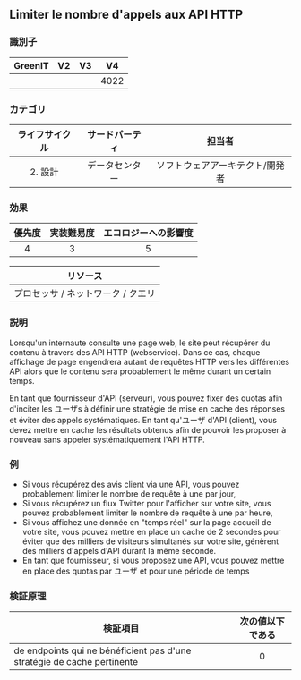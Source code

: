 ## Limiter le nombre d'appels aux API HTTP

### 識別子

| GreenIT |  V2  |  V3  |  V4  |
| :-----: | :--: | :--: | :--: |
|         |      |      | 4022 |

### カテゴリ

| ライフサイクル |  サードパーティ  |  担当者  |
|:---------:|:----:|:----:|
| 2. 設計 | データセンター | ソフトウェアアーキテクト/開発者 |

### 効果

| 優先度 |      実装難易度       |  エコロジーへの影響度    |
|:-------------------:|:-------------------------:|:---------------------:|
| 4 | 3 | 5 |

|リソース     |
|:----------------------------: |
| プロセッサ  / ネットワーク / クエリ |

### 説明

Lorsqu'un internaute consulte une page web, le site peut récupérer du contenu à travers des API HTTP (webservice).
Dans ce cas, chaque affichage de page engendrera autant de requêtes HTTP vers les différentes API alors que le contenu sera probablement le même durant un certain temps.

En tant que fournisseur d'API (serveur), vous pouvez fixer des quotas afin d'inciter les ユーザs à définir une stratégie de mise en cache des réponses et éviter des appels systématiques.
En tant qu'ユーザ d'API (client), vous devez mettre en cache les résultats obtenus afin de pouvoir les proposer à nouveau sans appeler systématiquement l'API HTTP.


### 例

 - Si vous récupérez des avis client via une API, vous pouvez probablement limiter le nombre de requête à une par jour,
 - Si vous récupérez un flux Twitter pour l'afficher sur votre site, vous pouvez probablement limiter le nombre de requête à une par heure,
 - Si vous affichez une donnée en "temps réel" sur la page accueil de votre site, vous pouvez mettre en place un cache de 2 secondes pour éviter que des milliers de visiteurs simultanés sur votre site, génèrent des milliers d'appels d'API durant la même seconde.
 - En tant que fournisseur, si vous proposez une API, vous pouvez mettre en place des quotas par ユーザ et pour une période de temps


### 検証原理

| 検証項目 | 次の値以下である |
| ------------- | :---------------------: |
| de endpoints qui ne bénéficient pas d'une stratégie de cache pertinente | 0 |
